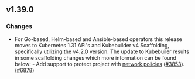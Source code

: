 ## v1.39.0

### Changes

- For Go-based, Helm-based and Ansible-based operators this release moves to Kubernetes 1.31 API's and Kubebuilder v4 Scaffolding, specifically utilizing the v4.2.0 version. The update to Kubebuiler results in some scaffolding changes which more information can be found below: - Add support to protect project with [network policies](https://kubernetes.io/docs/concepts/services-networking/network-policies/) ([#3853](https://github.com/kubernetes-sigs/kubebuilder/pull/3853)). ([#6878](https://github.com/operator-framework/operator-sdk/pull/6878))
